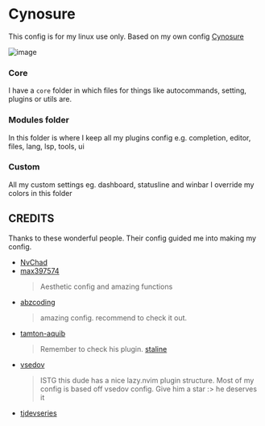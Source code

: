 # Cynosure

This config is for my linux use only. Based on my own config [Cynosure](https://github.com/bryant-the-coder/Cynosure)

![image](https://user-images.githubusercontent.com/92417638/172029944-724c7e33-242d-4837-bd3f-1eb90e12cf31.png)

### Core

I have a `core` folder in which files for things like autocommands, setting, plugins or utils are.

### Modules folder

In this folder is where I keep all my plugins config
e.g. completion, editor, files, lang, lsp, tools, ui

### Custom

All my custom settings eg. dashboard, statusline and winbar
I override my colors in this folder

## CREDITS

Thanks to these wonderful people. Their config guided me into making my config.

- [NvChad](https://github.com/NvChad/Nvchad)
- [max397574](https://github.com/max397574/omega-nvim)
  > Aesthetic config and amazing functions
- [abzcoding](https://github.com/abzcoding/lvim)
  > amazing config. recommend to check it out.
- [tamton-aquib](https://github.com/tamton-aquib/nvim)
  > Remember to check his plugin. [staline](https://github.com/tamton-aquib/staline.nvim)
- [vsedov](https://github.com/vsedov/nvim)
  > ISTG this dude has a nice lazy.nvim plugin structure. Most of my config is based off vsedov config.
  > Give him a star :> he deserves it
- [tjdevseries](https://github.com/tjdevries/config_manager/tree/master/xdg_config/nvim)
